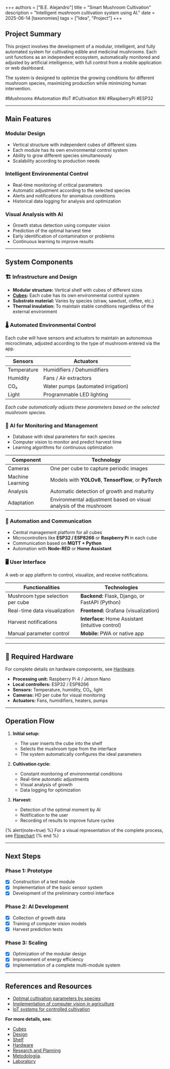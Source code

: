 +++
authors = ["B.E. Alejandro"]
title = "Smart Mushroom Cultivation"
description = "Intelligent mushroom cultivation system using AI."
date = 2025-06-14
[taxonomies]
tags = ["Idea", "Project"]
+++

## Project Summary

This project involves the development of a modular, intelligent, and fully automated system for cultivating edible and medicinal mushrooms. Each unit functions as an independent ecosystem, automatically monitored and adjusted by artificial intelligence, with full control from a mobile application or web dashboard.

The system is designed to optimize the growing conditions for different mushroom species, maximizing production while minimizing human intervention.

#Mushrooms #Automation #IoT #Cultivation #AI #RaspberryPi #ESP32

---

## Main Features

### Modular Design
- Vertical structure with independent cubes of different sizes
- Each module has its own environmental control system
- Ability to grow different species simultaneously
- Scalability according to production needs

### Intelligent Environmental Control
- Real-time monitoring of critical parameters
- Automatic adjustment according to the selected species
- Alerts and notifications for anomalous conditions
- Historical data logging for analysis and optimization

### Visual Analysis with AI
- Growth status detection using computer vision
- Prediction of the optimal harvest time
- Early identification of contamination or problems
- Continuous learning to improve results

---

## System Components

### 🏗️ Infrastructure and Design

- **Modular structure:** Vertical shelf with cubes of different sizes
- **[Cubes](@/blog/hongos/cubos.md):** Each cube has its own environmental control system
- **Substrate material:** Varies by species (straw, sawdust, coffee, etc.)
- **Thermal insulation:** To maintain stable conditions regardless of the external environment

### 🌡️ Automated Environmental Control

Each cube will have sensors and actuators to maintain an autonomous microclimate, adjusted according to the type of mushroom entered via the app.

| Sensors     | Actuators                          |
|-------------|------------------------------------|
| Temperature | Humidifiers / Dehumidifiers        |
| Humidity    | Fans / Air extractors              |
| CO₂         | Water pumps (automated irrigation) |
| Light       | Programmable LED lighting          |

*Each cube automatically adjusts these parameters based on the selected mushroom species.*

### 🤖 AI for Monitoring and Management

- Database with ideal parameters for each species
- Computer vision to monitor and predict harvest time
- Learning algorithms for continuous optimization

| Component        | Technology                                                        |
|------------------|-------------------------------------------------------------------|
| Cameras          | One per cube to capture periodic images                           |
| Machine Learning | Models with **YOLOv8**, **TensorFlow**, or **PyTorch**            |
| Analysis         | Automatic detection of growth and maturity                        |
| Adaptation       | Environmental adjustment based on visual analysis of the mushroom |

### 🔁 Automation and Communication

- Central management platform for all cubes
- Microcontrollers like **ESP32 / ESP8266** or **Raspberry Pi** in each cube
- Communication based on **MQTT + Python**
- Automation with **Node-RED** or **Home Assistant**

### 🖥️ User Interface

A web or app platform to control, visualize, and receive notifications.

| Functionalities                  | Technologies                                      |
|----------------------------------|---------------------------------------------------|
| Mushroom type selection per cube | **Backend:** Flask, Django, or FastAPI (Python)   |
| Real-time data visualization     | **Frontend:** Grafana (visualization)             |
| Harvest notifications            | **Interface:** Home Assistant (intuitive control) |
| Manual parameter control         | **Mobile:** PWA or native app                     |

---

## 🧩 Required Hardware

For complete details on hardware components, see [Hardware](@/blog/hongos/hardware.md).

- **Processing unit:** Raspberry Pi 4 / Jetson Nano
- **Local controllers:** ESP32 / ESP8266
- **Sensors:** Temperature, humidity, CO₂, light
- **Cameras:** HD per cube for visual monitoring
- **Actuators:** Fans, humidifiers, heaters, pumps

---

## Operation Flow

1. **Initial setup:**
   - The user inserts the cube into the shelf
   - Selects the mushroom type from the interface
   - The system automatically configures the ideal parameters

2. **Cultivation cycle:**
   - Constant monitoring of environmental conditions
   - Real-time automatic adjustments
   - Visual analysis of growth
   - Data logging for optimization

3. **Harvest:**
   - Detection of the optimal moment by AI
   - Notification to the user
   - Recording of results to improve future cycles

{% alert(note=true) %}
For a visual representation of the complete process, see [Flowchart](@/blog/hongos/diseño.md)
{% end %}

---

## Next Steps

### Phase 1: Prototype
- [X] Construction of a test module
- [X] Implementation of the basic sensor system
- [X] Development of the preliminary control interface

### Phase 2: AI Development
- [X] Collection of growth data
- [X] Training of computer vision models
- [X] Harvest prediction tests

### Phase 3: Scaling
- [X] Optimization of the modular design
- [X] Improvement of energy efficiency
- [X] Implementation of a complete multi-module system

---

## References and Resources

- [Optimal cultivation parameters by species](https://fungi.com/blogs/articles/the-parameters-of-mushroom-cultivation)
- [Implementation of computer vision in agriculture](https://www.mdpi.com/2073-4395/10/5/728)
- [IoT systems for controlled cultivation](https://www.sciencedirect.com/science/article/pii/S2214317320300360)

**For more details, see:**
- [Cubes](@/blog/hongos/cubos.md)
- [Design](@/blog/hongos/diseño.md)
- [Shelf](@/blog/hongos/estante.md)
- [Hardware](@/blog/hongos/hardware.md)
- [Research and Planning](@/blog/hongos/investigacioon.md)
- [Metodologiia](@/blog/hongos/metodologiia.md).
- [Laboratory](@/blog/hongos/laboratorio.md)


